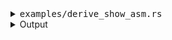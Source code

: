 <details><summary><tt>examples/derive_show_asm.rs</tt></summary>

```no_run
//! Parsing snippet from cargo-show-asm
//! Derive + typed fallback + external both with and without name

use bpaf::{construct, long, Bpaf, Parser, ShellComp};
use std::{convert::Infallible, path::PathBuf};

#[derive(Clone, Debug, Bpaf)]
#[bpaf(options("asm"))] // derives cargo helper for cargo-asm
#[allow(clippy::struct_excessive_bools)]
pub struct Options {
    #[bpaf(external(parse_manifest_path))]
    pub manifest_path: PathBuf,
    /// Custom target directory for generated artifacts
    #[bpaf(argument("DIR"))]
    pub target_dir: Option<PathBuf>,
    /// Package to use if ambigous
    #[bpaf(long, short, argument("SPEC"))]
    pub package: Option<String>,
    #[bpaf(external, optional)]
    pub focus: Option<Focus>,
    /// Produce a build plan instead of actually building
    pub dry: bool,
    /// Requires Cargo.lock and cache are up to date
    pub frozen: bool,
    /// Requires Cargo.lock is up to date
    pub locked: bool,
    /// Run without accessing the network
    pub offline: bool,
    #[bpaf(external)]
    pub format: Format,
    #[bpaf(external, fallback(Syntax::Intel))]
    pub syntax: Syntax,
    #[bpaf(external)]
    pub selected_function: SelectedFunction,
}

#[derive(Debug, Clone, Bpaf)]
/// Item to pick from the output
pub struct SelectedFunction {
    /// Complete or partial function name to filter
    #[bpaf(positional("FUNCTION"))]
    pub function: Option<String>,
    /// Select nth item from a filtered list
    #[bpaf(positional("INDEX"), fallback(0))]
    pub nth: usize,
}

fn parse_manifest_path() -> impl Parser<PathBuf> {
    long("manifest-path")
        .help("Path to Cargo.toml")
        .argument::<PathBuf>("PATH")
        .complete_shell(ShellComp::File {
            mask: Some("*.toml"),
        })
        .parse(|p| {
            // cargo-metadata wants to see
            if p.is_absolute() {
                Ok(p)
            } else {
                std::env::current_dir()
                    .map(|d| d.join(p))
                    .and_then(|full_path| full_path.canonicalize())
            }
        })
        .fallback_with(|| std::env::current_dir().map(|x| x.join("Cargo.toml")))
}

#[derive(Debug, Clone, Bpaf)]
/// How to render output
pub struct Format {
    /// Print interleaved Rust code
    pub rust: bool,

    #[bpaf(external(color_detection))]
    pub color: bool,

    /// include full demangled name instead of just prefix
    pub full_name: bool,
}

#[derive(Debug, Clone, Bpaf)]
pub enum Syntax {
    /// Generate assembly using Intel style
    Intel,
    /// Generate assembly using AT&T style
    Att,
}

fn color_detection() -> impl Parser<bool> {
    let yes = long("color")
        .help("Enable color highlighting")
        .req_flag(true);
    let no = long("no-color")
        .help("Disable color highlighting")
        .req_flag(false);
    construct!([yes, no]).fallback_with::<_, Infallible>(|| {
        // we can call for supports-color crate here
        Ok(true)
    })
}

fn comp_examples(prefix: &String) -> Vec<(String, Option<String>)> {
    // in the actual app we can ask cargo-metadata for this info
    let examples = ["derive_show_asm", "coreutils", "comonad"];
    examples
        .iter()
        .filter_map(|e| {
            if e.starts_with(prefix) {
                Some((e.to_string(), None))
            } else {
                None
            }
        })
        .collect()
}

#[derive(Debug, Clone, Bpaf)]
/// Select artifact to use for analysis
pub enum Focus {
    /// Show results from library code
    Lib,

    Test(
        /// Show results from a test
        #[bpaf(long("test"), argument("TEST"))]
        String,
    ),

    Bench(
        /// Show results from a benchmark
        #[bpaf(long("bench"), argument("BENCH"))]
        String,
    ),

    Example(
        /// Show results from an example
        #[bpaf(long("example"), argument("EXAMPLE"), complete(comp_examples))]
        String,
    ),

    Bin(
        /// Show results from a binary
        #[bpaf(long("bin"), argument("BIN"))]
        String,
    ),
}

fn main() {
    println!("{:#?}", options().run());
}

```

</details>

<details><summary>Output</summary>




<pre>
% derive_show_asm \t
% derive_show_asm
--manifest-path=PATH     -- Path to Cargo.toml
--target-dir=DIR         -- Custom target directory for generated artifacts
--package=SPEC           -- Package to use if ambigous
--dry                    -- Produce a build plan instead of actually building
--frozen                 -- Requires Cargo.lock and cache are up to date
--locked                 -- Requires Cargo.lock is up to date
--offline                -- Run without accessing the network
--intel                  -- Generate assembly using Intel style
--att                    -- Generate assembly using AT&T style
Select artifact to use for analysis
--lib                    -- Show results from library code
--test=TEST              -- Show results from a test
--bench=BENCH            -- Show results from a benchmark
--example=EXAMPLE        -- Show results from an example
--bin=BIN                -- Show results from a binary
How to render output
--rust                   -- Print interleaved Rust code
--color                  -- Enable color highlighting
--no-color               -- Disable color highlighting
--full-name              -- include full demangled name instead of just prefix
Item to pick from the output
FUNCTION: Complete or partial function name to filter
</pre>



asfwe
</details>